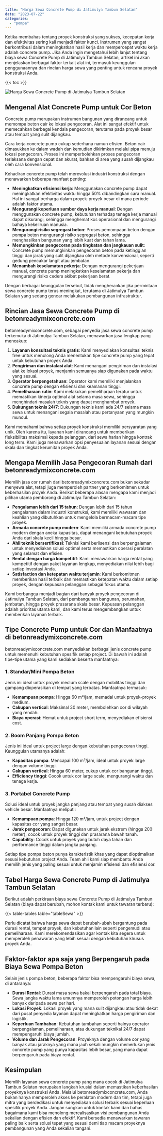 ```yaml
---
title: "Harga Sewa Concrete Pump di Jatimulya Tambun Selatan"
date: "2023-07-22"
categories: 
  - "pompa"
---
```


Ketika membahas tentang proyek konstruksi yang sukses, kecepatan kerja dan efektivitas sering kali menjadi faktor kunci. Instrumen yang sangat berkontribusi dalam meningkatkan hasil kerja dan mempercepat waktu kerja adalah concrete pump. Jika Anda ingin mengetahui lebih lanjut tentang biaya sewa Concrete Pump di Jatimulya Tambun Selatan, artikel ini akan menjelaskan berbagai faktor terkait alat ini, termasuk keunggulan penggunaannya dan rincian harga sewa yang penting untuk rencana proyek konstruksi Anda.

{{< toc >}}

![Harga Sewa Concrete Pump di Jatimulya Tambun Selatan](https://betoncor8.github.io/pump/concrete-pump%20(6).png)

## Mengenal Alat Concrete Pump untuk Cor Beton

Concrete pump merupakan instrumen bangunan yang dirancang untuk memompa beton cair ke lokasi pengecoran. Alat ini sangat efektif untuk memecahkan berbagai kendala pengecoran, terutama pada proyek besar atau tempat yang sulit dijangkau.

Cara kerja concrete pump cukup sederhana namun efisien. Beton cair dimasukkan ke dalam wadah dan kemudian dikirimkan melalui pipa menuju lokasi pengecoran. Proses ini memperbolehkan proses pengecoran terlaksana dengan cepat dan akurat, bahkan di area yang susah dijangkau oleh cara konvensional.

Kehadiran concrete pump telah merevolusi industri konstruksi dengan menawarkan beberapa manfaat penting:

- **Meningkatkan efisiensi kerja**: Menggunakan concrete pump dapat meningkatkan efektivitas waktu hingga 50% dibandingkan cara manual. Hal ini sangat berharga dalam proyek-proyek besar di mana periode adalah faktor utama.
- **Mengurangi keperluan sumber daya kerja manual**: Dengan menggunakan concrete pump, kebutuhan terhadap tenaga kerja manual dapat dikurangi, sehingga menghemat kos operasional dan mengurangi bahaya kekeliruan manusia.
- **Mengurangi risiko segregasi beton**: Proses pemompaan beton dengan pompa beton mengurangi risiko segregasi beton, sehingga menghasilkan bangunan yang lebih kuat dan tahan lama.
- **Memungkinkan pengecoran pada tingkatan dan jangkauan sulit**: Concrete pump memungkinkan pengecoran beton pada ketinggian tinggi dan jarak yang sulit dijangkau oleh metode konvensional, seperti gedung pencakar langit atau jembatan.
- **Menambah keselamatan pekerja**: Dengan mengurangi pekerjaan manual, concrete pump meningkatkan keselamatan pekerja dan mengurangi risiko cedera akibat pekerjaan berat.

Dengan berbagai keunggulan tersebut, tidak mengherankan jika permintaan sewa concrete pump terus meningkat, terutama di Jatimulya Tambun Selatan yang sedang gencar melakukan pembangunan infrastruktur.

## Rincian Jasa Sewa Concrete Pump di betonreadymixconcrete.com

betonreadymixconcrete.com, sebagai penyedia jasa sewa concrete pump terkemuka di Jatimulya Tambun Selatan, menawarkan jasa lengkap yang mencakup:

1. **Layanan konsultasi teknis gratis**: Kami menyediakan konsultasi teknis free untuk menolong Anda menentukan tipe concrete pump yang tepat untuk kebutuhan proyek Anda.
2. **Pengiriman dan instalasi alat**: Kami menangani pengiriman dan instalasi alat ke lokasi proyek, menjamin semuanya siap digunakan pada waktu yang sesuai.
3. **Operator berpengetahuan**: Operator kami memiliki menjalankan concrete pump dengan efisiensi dan keamanan tinggi.
4. **Pemeliharaan rutin**: Kami melakukan pemeliharaan teratur untuk memastikan kinerja optimal alat selama masa sewa, sehingga menghindari masalah teknis yang dapat menghambat proyek.
5. **Dukungan teknis 24/7**: Dukungan teknis kami ada 24/7 selama masa sewa untuk menangani segala masalah atau pertanyaan yang mungkin muncul.

Kami memahami bahwa setiap proyek konstruksi memiliki persyaratan yang unik. Oleh karena itu, layanan kami dirancang untuk memberikan fleksibilitas maksimal kepada pelanggan, dari sewa harian hingga kontrak long term. Kami juga menawarkan opsi penyesuaian layanan sesuai dengan skala dan tingkat kerumitan proyek Anda.

## Mengapa Memilih Jasa Pengecoran Rumah dari betonreadymixconcrete.com

Memilih jasa cor rumah dari betonreadymixconcrete.com bukan sekadar menyewa alat, tetapi juga memperoleh partner yang berkomitmen untuk keberhasilan proyek Anda. Berikut beberapa alasan mengapa kami menjadi pilihan utama pemborong di Jatimulya Tambun Selatan:

- **Pengalaman lebih dari 15 tahun**: Dengan lebih dari 15 tahun pengalaman dalam industri konstruksi, kami memiliki wawasan dan keahlian yang dibutuhkan untuk mengelola bermacam-macam tipe proyek.
- **Armada concrete pump modern**: Kami memiliki armada concrete pump modern dengan aneka kapasitas, dapat menangani kebutuhan proyek Anda dari skala kecil hingga besar.
- **Ahli teknik bersertifikasi**: Teknisi kami berlisensi dan berpengalaman untuk menyediakan solusi optimal serta memastikan operasi peralatan yang selamat dan efisien.
- **Rental dengan harga kompetitif**: Kami menawarkan harga rental yang kompetitif dengan paket layanan lengkap, menyediakan nilai lebih bagi setiap investasi Anda.
- **Satisfaction dan ketepatan waktu terjamin**: Kami berkomitmen memberikan hasil terbaik dan memastikan ketepatan waktu dalam setiap proyek, dengan kepuasan pelanggan sebagai fokus utama.

Kami berbangga menjadi bagian dari banyak proyek pengecoran di Jatimulya Tambun Selatan, dari pembangunan bangunan, perumahan, jembatan, hingga proyek prasarana skala besar. Kepuasan pelanggan adalah prioritas utama kami, dan kami terus mengembangkan untuk memberikan layanan terbaik.

## Tipe Concrete Pump untuk Cor dan Manfaatnya di betonreadymixconcrete.com

betonreadymixconcrete.com menyediakan berbagai jenis concrete pump untuk memenuhi kebutuhan spesifik setiap project. Di bawah ini adalah tipe-tipe utama yang kami sediakan beserta manfaatnya:

### 1\. Standar/Mini Pompa Beton

Jenis ini ideal untuk proyek medium scale dengan mobilitas tinggi dan gampang dioperasikan di tempat yang terbatas. Manfaatnya termasuk:

- **Kemampuan pompa**: Hingga 60 m³/jam, memadai untuk proyek-proyek medium.
- **Cakupan vertical**: Maksimal 30 meter, membolehkan cor di wilayah yang rendah.
- **Biaya operasi**: Hemat untuk project short term, menyediakan efisiensi cost.

### 2\. Boom Panjang Pompa Beton

Jenis ini ideal untuk project large dengan kebutuhan pengecoran tinggi. Keunggulan utamanya adalah:

- **Kapasitas pompa**: Mencapai 100 m³/jam, ideal untuk proyek large dengan volume tinggi.
- **Cakupan vertical**: Hingga 60 meter, cukup untuk cor bangunan tinggi.
- **Efficiency tinggi**: Cocok untuk cor large scale, mengurangi waktu dan tenaga kerja.

### 3\. Portabel Concrete Pump

Solusi ideal untuk proyek jangka panjang atau tempat yang susah diakses vehicle besar. Manfaatnya meliputi:

- **Kemampuan pompa**: Hingga 120 m³/jam, untuk project dengan kapasitas cor yang sangat besar.
- **Jarak pengecoran**: Dapat digunakan untuk jarak ekstrem (hingga 200 meter), cocok untuk proyek tinggi dan prasarana bawah tanah.
- **Capability**: Cocok untuk proyek yang butuh daya tahan dan performance tinggi dalam jangka panjang.

Setiap tipe pompa beton punya karakteristik khas yang dapat dioptimalkan sesuai kebutuhan project Anda. Team ahli kami siap membantu Anda memilih jenis yang paling sesuai untuk menjamin efisiensi dan efisiensi cor.

## Tabel Harga Sewa Concrete Pump di Jatimulya Tambun Selatan

Berikut adalah perkiraan biaya sewa Concrete Pump di Jatimulya Tambun Selatan (biaya dapat berubah, mohon kontak kami untuk tawaran terbaru):

{{< table-tables table="tableSewa" >}}

Perlu dicatat bahwa harga sewa dapat berubah-ubah bergantung pada durasi rental, tempat proyek, dan kebutuhan lain seperti pengemudi atau pemeliharaan. Kami merekomendasikan agar kontak kita segera untuk memperoleh penawaran yang lebih sesuai dengan kebutuhan khusus proyek Anda.

## Faktor-faktor apa saja yang Berpengaruh pada Biaya Sewa Pompa Beton

Selain jenis pompa beton, beberapa faktor bisa mempengaruhi biaya sewa, di antaranya:

- **Durasi Rental**: Durasi masa sewa bakal berpengaruh pada total biaya. Sewa jangka waktu lama umumnya memperoleh potongan harga lebih banyak daripada sewa per hari.
- **Lokasi Proyek**: Lokasi proyek yang mana sulit dijangkau atau tidak dekat dari pusat penyedia layanan dapat meningkatkan harga pengiriman dan logistik.
- **Keperluan Tambahan**: Kebutuhan tambahan seperti halnya operator berpengalaman, pemeliharaan, atau dukungan teknikal 24/7 dapat mempengaruhi biaya jumlah.
- **Volume dan Jarak Pengecoran**: Proyeknya dengan volume cor yang banyak atau jaraknya yang mana jauh sekali mungkin memerlukan jenis concrete pump yang punya kapasitas lebih besar, yang mana dapat berpengaruh pada biaya rental.

## Kesimpulan

Memilih layanan sewa concrete pump yang mana cocok di Jatimulya Tambun Selatan merupakan langkah krusial dalam memastikan keberhasilan proyeknya konstruksi Anda. Melalui betonreadymixconcrete.com, Anda bukan hanya memperoleh akses ke peralatan modern dan tim, tetapi juga mitra yang berdedikasi untuk menyediakan solusi terbaik sesuai keperluan spesifik proyek Anda. Jangan sungkan untuk kontak kami dan bahas bagaimana kami bisa menolong merealisasikan visi pembangunan Anda sekalian dengan efisien dan efektif. Kami bersedia menawarkan tawaran paling baik serta solusi tepat yang sesuai demi tiap macam proyeknya pembangunan yang Anda sekalian tangani.
